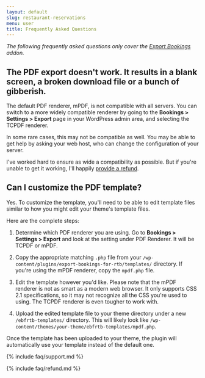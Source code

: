 ```yaml
---
layout: default
slug: restaurant-reservations
menu: user
title: Frequently Asked Questions
---
```

*The following frequently asked questions only cover the [Export Bookings](../export-bookings) addon.*

## <a name="corrupt-pdf-exports"></a>The PDF export doesn't work. It results in a blank screen, a broken download file or a bunch of gibberish.

The default PDF renderer, mPDF, is not compatible with all servers. You can switch to a more widely compatible renderer by going to the **Bookings > Settings > Export** page in your WordPress admin area, and selecting the TCPDF renderer.

In some rare cases, this may not be compatible as well. You may be able to get help by asking your web host, who can change the configuration of your server.

I've worked hard to ensure as wide a compatibility as possible. But if you're unable to get it working, I'll happily [provide a refund](#refund).

## Can I customize the PDF template?

Yes. To customize the template, you'll need to be able to edit template files similar to how you might edit your theme's template files.

Here are the complete steps:

1. Determine which PDF renderer you are using. Go to **Bookings > Settings > Export** and look at the setting under PDF Renderer. It will be TCPDF or mPDF.

2. Copy the appropriate matching `.php` file from your `/wp-content/plugins/export-bookings-for-rtb/templates/` directory. If you're using the mPDF renderer, copy the `mpdf.php` file.

3. Edit the template however you'd like. Please note that the mPDF renderer is not as smart as a modern web browser. It only supports CSS 2.1 specifications, so it may not recognize all the CSS you're used to using. The TCPDF renderer is even tougher to work with.

4. Upload the edited template file to your theme directory under a new `/ebfrtb-templates/` directory. This will likely look like `/wp-content/themes/your-theme/ebfrtb-templates/mpdf.php`.

Once the template has been uploaded to your theme, the plugin will automatically use your template instead of the default one.

{% include faq/support.md %}

{% include faq/refund.md %}
